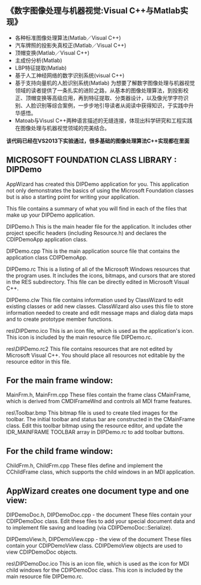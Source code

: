 ## 《数字图像处理与机器视觉:Visual C++与Matlab实现》

- 各种标准图像处理算法(Matlab／Visual C++) 
- 汽车牌照的投影失真校正(Matlab／Visual C++) 
- 顶帽变换(Matlab／Visual C++) 
- 主成份分析(Matlab) 
- LBP特征提取(Matlab) 
- 基于人工神经网络的数字识别系统(visual C++) 
- 基于支持向量机的人脸识别系统(Matlab) 为想要了解数字图像处理与机器视觉领域的读者提供了一条扎实的进阶之路，从基本的图像处理算法，到投影校正、顶帽变换等高级应用，再到特征提取、分类器设计，以及像光学字符识别、人脸识别等综合案例，一步步地引导读者从阅读中获得知识，于实践中升华感悟。
- Matoab与Visusl C++两种语言描述的无缝连接，体现出科学研究和工程实践在图像处理与机器视觉领域的完美结合。

**该代码已经在VS2013下实验通过，很多基础的图像处理算法C++实现都在里面**
## MICROSOFT FOUNDATION CLASS LIBRARY : DIPDemo

AppWizard has created this DIPDemo application for you.  This application
not only demonstrates the basics of using the Microsoft Foundation classes
but is also a starting point for writing your application.

This file contains a summary of what you will find in each of the files that
make up your DIPDemo application.

>
DIPDemo.h
    This is the main header file for the application.  It includes other
    project specific headers (including Resource.h) and declares the
    CDIPDemoApp application class.

DIPDemo.cpp
    This is the main application source file that contains the application
    class CDIPDemoApp.

DIPDemo.rc
    This is a listing of all of the Microsoft Windows resources that the
    program uses.  It includes the icons, bitmaps, and cursors that are stored
    in the RES subdirectory.  This file can be directly edited in Microsoft
	Visual C++.

DIPDemo.clw
    This file contains information used by ClassWizard to edit existing
    classes or add new classes.  ClassWizard also uses this file to store
    information needed to create and edit message maps and dialog data
    maps and to create prototype member functions.

res\DIPDemo.ico
    This is an icon file, which is used as the application's icon.  This
    icon is included by the main resource file DIPDemo.rc.

res\DIPDemo.rc2
    This file contains resources that are not edited by Microsoft 
	Visual C++.  You should place all resources not editable by
	the resource editor in this file.

## For the main frame window:

>
MainFrm.h, MainFrm.cpp
    These files contain the frame class CMainFrame, which is derived from
    CMDIFrameWnd and controls all MDI frame features.

res\Toolbar.bmp
    This bitmap file is used to create tiled images for the toolbar.
    The initial toolbar and status bar are constructed in the CMainFrame
    class. Edit this toolbar bitmap using the resource editor, and
    update the IDR_MAINFRAME TOOLBAR array in DIPDemo.rc to add
    toolbar buttons.

## For the child frame window:
>
ChildFrm.h, ChildFrm.cpp
    These files define and implement the CChildFrame class, which
    supports the child windows in an MDI application.


## AppWizard creates one document type and one view:
>
DIPDemoDoc.h, DIPDemoDoc.cpp - the document
    These files contain your CDIPDemoDoc class.  Edit these files to
    add your special document data and to implement file saving and loading
    (via CDIPDemoDoc::Serialize).

DIPDemoView.h, DIPDemoView.cpp - the view of the document
    These files contain your CDIPDemoView class.
    CDIPDemoView objects are used to view CDIPDemoDoc objects.

res\DIPDemoDoc.ico
    This is an icon file, which is used as the icon for MDI child windows
    for the CDIPDemoDoc class.  This icon is included by the main
    resource file DIPDemo.rc.


